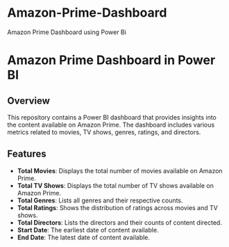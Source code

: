 # Amazon-Prime-Dashboard
Amazon Prime Dashboard using Power Bi
# Amazon Prime Dashboard in Power BI

## Overview

This repository contains a Power BI dashboard that provides insights into the content available on Amazon Prime. The dashboard includes various metrics related to movies, TV shows, genres, ratings, and directors.

## Features

- **Total Movies**: Displays the total number of movies available on Amazon Prime.
- **Total TV Shows**: Displays the total number of TV shows available on Amazon Prime.
- **Total Genres**: Lists all genres and their respective counts.
- **Total Ratings**: Shows the distribution of ratings across movies and TV shows.
- **Total Directors**: Lists the directors and their counts of content directed.
- **Start Date**: The earliest date of content available.
- **End Date**: The latest date of content available.


